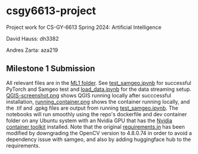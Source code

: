 # csgy6613-project

Project work for CS-GY-6613 Spring 2024: Artificial Intelligence

David Hauss: dh3382

Andres Zarta: aza219

## Milestone 1 Submission
All relevant files are in the [ML1 folder](ML1). See [test_samgeo.ipynb](ML1/test_samgeo.ipynb) for successful PyTorch and Samgeo test and [load_data.ipynb](ML1/load_data.ipynb) for the data streaming setup. [QGIS-screenshot.png](ML1/QGIS-screenshot.png) shows QGIS running locally after succcessful installation, [running_container.png](ML1/running_container.png) shows the container running locally, and the .tif and .gpkg files are output from running [test_samgeo.ipynb](ML1/test_samgeo.ipynb). The notebooks will run smoothly using the repo's dockerfile and dev container folder on any Ubuntu system with an Nvidia GPU that has the [Nvidia container toolkit](https://docs.nvidia.com/datacenter/cloud-native/container-toolkit/latest/install-guide.html) installed. Note that the original [requirements.in](requirements/requirements.in) has been modified by downgrading the OpenCV version to 4.8.0.74 in order to avoid a dependency issue with samgeo, and also by adding huggingface hub to the requirements.
